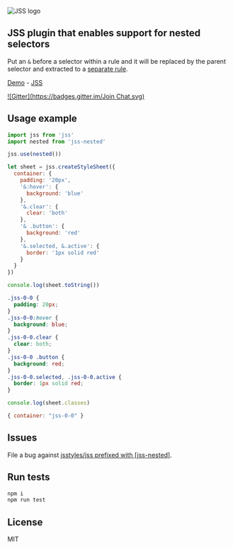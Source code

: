 ![JSS logo](https://avatars1.githubusercontent.com/u/9503099?v=3&s=60)

## JSS plugin that enables support for nested selectors

Put an `&` before a selector within a rule and it will be
replaced by the parent selector and extracted to
a [separate rule](http://jsstyles.github.io/jss-examples/plugins/jss-nested/simple/index.html).

[Demo](http://jsstyles.github.io/jss-examples/index.html#plugin-jss-nested) -
[JSS](https://github.com/jsstyles/jss)

[![Gitter](https://badges.gitter.im/Join Chat.svg)](https://gitter.im/jsstyles/jss?utm_source=badge&utm_medium=badge&utm_campaign=pr-badge&utm_content=badge)


## Usage example

```javascript
import jss from 'jss'
import nested from 'jss-nested'

jss.use(nested())

let sheet = jss.createStyleSheet({
  container: {
    padding: '20px',
    '&:hover': {
      background: 'blue'
    },
    '&.clear': {
      clear: 'both'
    },
    '& .button': {
      background: 'red'
    },
    '&.selected, &.active': {
      border: '1px solid red'
    }
  }
})
```

```javascript
console.log(sheet.toString())
```
```css
.jss-0-0 {
  padding: 20px;
}
.jss-0-0:hover {
  background: blue;
}
.jss-0-0.clear {
  clear: both;
}
.jss-0-0 .button {
  background: red;
}
.jss-0-0.selected, .jss-0-0.active {
  border: 1px solid red;
}
```

```javascript
console.log(sheet.classes)
```
```javascript
{ container: "jss-0-0" }
```

## Issues

File a bug against [jsstyles/jss prefixed with \[jss-nested\]](https://github.com/isaacs/github/issues/new?title=[jss-nested]%20).

## Run tests

```bash
npm i
npm run test
```

## License

MIT
